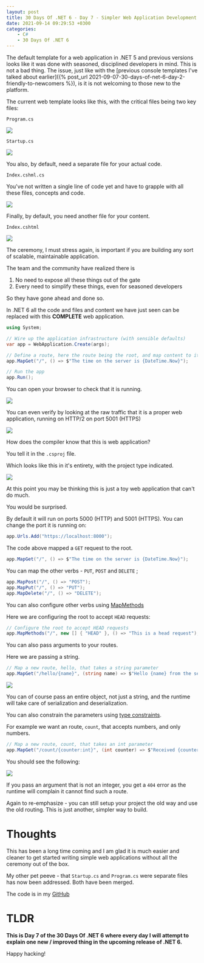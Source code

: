 ```yaml
---
layout: post
title: 30 Days Of .NET 6 - Day 7 - Simpler Web Application Development
date: 2021-09-14 09:29:53 +0300
categories:
    - C#
    - 30 Days Of .NET 6
---
```

The default template for a web application in .NET 5 and previous versions looks like it was done with seasoned, disciplined developers in mind. This is not a bad thing. The issue, just like with the [previous console templates I've talked about earlier]({% post_url 2021-09-07-30-days-of-net-6-day-2-friendly-to-newcomers %}), is it is not welcoming to those new to the platform.

The current web template looks like this, with the critical files being two key files:

`Program.cs`

![](../images/2021/09/Program.png)

`Startup.cs`

![](../images/2021/09/Startup.png)

You also, by default, need a separate file for your actual code.

`Index.cshml.cs`

You've not written a single line of code yet and have to grapple with all these files, concepts and code.

![](../images/2021/09/IndexCode.png)

Finally, by default, you need another file for your content.

`Index.cshtml`

![](../images/2021/09/IndexContent.png)


The ceremony, I must stress again, is important if you are building any sort of scalable, maintainable application.

The team and the community have realized there is 
1. No need to expose all these things out of the gate
2. Every need to simplify these things, even for seasoned developers

So they have gone ahead and done so.

In .NET 6 all the code and files and content we have just seen can be replaced with this **COMPLETE** web application.

```csharp
using System;

// Wire up the application infrastructure (with sensible defaults)
var app = WebApplication.Create(args);

// Define a route, here the route being the root, and map content to it
app.MapGet("/", () => $"The time on the server is {DateTime.Now}");

// Run the app
app.Run();
```

You can open your browser to check that it is running.

![](../images/2021/09/Running.png)

You can even verify by looking at the raw traffic that it is a proper web application, running on HTTP/2 on port 5001 (HTTPS)

![](../images/2021/09/RawTraffic.png)

How does the compiler know that this is web application?

You tell it in the `.csproj` file.

Which looks like this in it's entirety, with the project type indicated.

![](../images/2021/09/ProjectFile'.png)

At this point you may be thinking this is just a toy web application that can't do much.

You would be surprised.

By default it will run on ports 5000 (HTTP) and 5001 (HTTPS). You can change the port it is running on:

```csharp
app.Urls.Add("https://localhost:8000");
```

The code above mapped a `GET` request to the root.

```csharp
app.MapGet("/", () => $"The time on the server is {DateTime.Now}");
```

You can map the other verbs - `PUT`, `POST` and `DELETE`
;

```csharp
app.MapPost("/", () => "POST");
app.MapPut("/", () => "PUT");
app.MapDelete("/", () => "DELETE");
```

You can also configure other verbs using [MapMethods](https://docs.microsoft.com/en-us/dotnet/api/microsoft.aspnetcore.builder.endpointroutebuilderextensions.mapmethods?view=aspnetcore-5.0)

Here we are configuring the root to accept `HEAD` requests:

```csharp
// Configure the root to accept HEAD requests
app.MapMethods("/", new [] { "HEAD" }, () => "This is a head request");
```

You can also pass arguments to your routes. 

Here we are passing a string.

```csharp
// Map a new route, hello, that takes a string parameter
app.MapGet("/hello/{name}", (string name) => $"Hello {name} from the server");
```

![](../images/2021/09/HelloMoto.png)

You can of course pass an entire object, not just a string, and the runtime will take care of serialization and deserialization.

You can also constrain the parameters using [type constraints](https://docs.microsoft.com/en-us/aspnet/core/mvc/controllers/routing?view=aspnetcore-5.0).

For example we want an route, `count`, that accepts numbers, and only numbers.

```csharp
// Map a new route, count, that takes an int parameter
app.MapGet("/count/{counter:int}", (int counter) => $"Received {counter}");
```

You should see the following:

![](../images/2021/09/Constraint.png)

If you pass an argument that is not an integer, you get a `404` error as the runtime will complain it cannot find such a route.

Again to re-emphasize - you can still setup your project the old way and use the old routing. This is just another, simpler way to build.

# Thoughts

This has been a long time coming and I am glad it is much easier and cleaner to get started writing simple web applications without all the ceremony out of the box.

My other pet peeve - that `Startup.cs` and `Program.cs` were separate files has now been addressed. Both have been merged.

The code is in my [GitHub](https://github.com/conradakunga/BlogCode/tree/master/2021-09-14%20-%2030%20Days%20Of%20.NET%206%20-%20Day%207%20-%20Simpler%20Web%20Applications)

# TLDR

**This is Day 7 of the 30 Days Of .NET 6 where every day I will attempt to explain one new / improved thing in the upcoming release of .NET 6.**

Happy hacking!